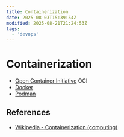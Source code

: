 ```yaml
---
title: Containerization
date: 2025-08-03T15:39:54Z
modified: 2025-08-21T21:24:53Z
tags:
  - 'devops'
---
```


# Containerization

* [Open Container Initiative](20250820105426-oci.md) OCI
* [Docker](20230305110526-docker.md)
* [Podman](20250820105719-podman.md)

## References

* [Wikipedia - Containerization (computing)](https://en.wikipedia.org/wiki/Containerization_(computing))
